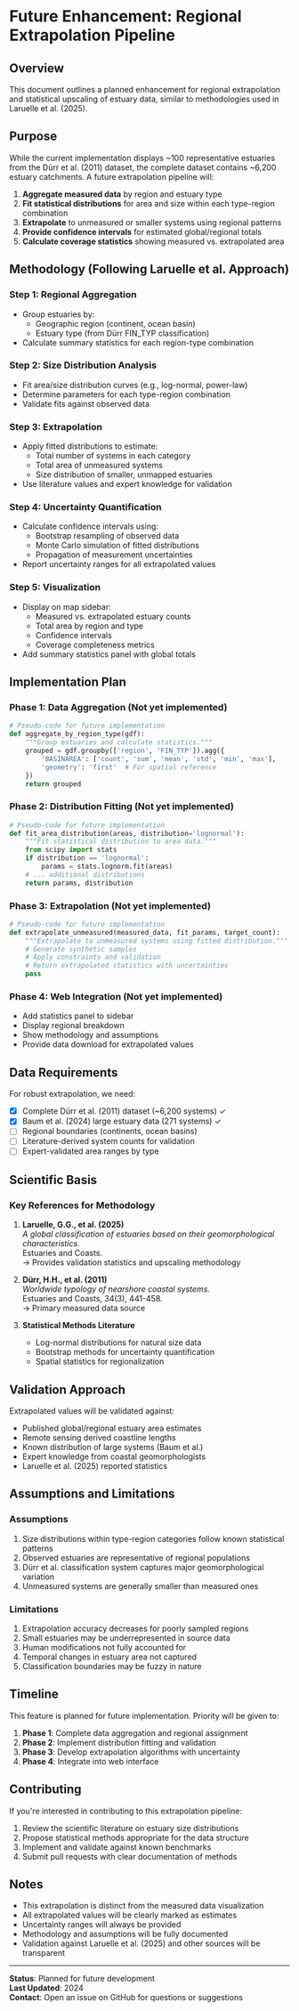 # Future Enhancement: Regional Extrapolation Pipeline

## Overview

This document outlines a planned enhancement for regional extrapolation and statistical upscaling of estuary data, similar to methodologies used in Laruelle et al. (2025).

## Purpose

While the current implementation displays ~100 representative estuaries from the Dürr et al. (2011) dataset, the complete dataset contains ~6,200 estuary catchments. A future extrapolation pipeline will:

1. **Aggregate measured data** by region and estuary type
2. **Fit statistical distributions** for area and size within each type-region combination
3. **Extrapolate** to unmeasured or smaller systems using regional patterns
4. **Provide confidence intervals** for estimated global/regional totals
5. **Calculate coverage statistics** showing measured vs. extrapolated area

## Methodology (Following Laruelle et al. Approach)

### Step 1: Regional Aggregation
- Group estuaries by:
  - Geographic region (continent, ocean basin)
  - Estuary type (from Dürr FIN_TYP classification)
- Calculate summary statistics for each region-type combination

### Step 2: Size Distribution Analysis
- Fit area/size distribution curves (e.g., log-normal, power-law)
- Determine parameters for each type-region combination
- Validate fits against observed data

### Step 3: Extrapolation
- Apply fitted distributions to estimate:
  - Total number of systems in each category
  - Total area of unmeasured systems
  - Size distribution of smaller, unmapped estuaries
- Use literature values and expert knowledge for validation

### Step 4: Uncertainty Quantification
- Calculate confidence intervals using:
  - Bootstrap resampling of observed data
  - Monte Carlo simulation of fitted distributions
  - Propagation of measurement uncertainties
- Report uncertainty ranges for all extrapolated values

### Step 5: Visualization
- Display on map sidebar:
  - Measured vs. extrapolated estuary counts
  - Total area by region and type
  - Confidence intervals
  - Coverage completeness metrics
- Add summary statistics panel with global totals

## Implementation Plan

### Phase 1: Data Aggregation (Not yet implemented)
```python
# Pseudo-code for future implementation
def aggregate_by_region_type(gdf):
    """Group estuaries and calculate statistics."""
    grouped = gdf.groupby(['region', 'FIN_TYP']).agg({
        'BASINAREA': ['count', 'sum', 'mean', 'std', 'min', 'max'],
        'geometry': 'first'  # For spatial reference
    })
    return grouped
```

### Phase 2: Distribution Fitting (Not yet implemented)
```python
# Pseudo-code for future implementation
def fit_area_distribution(areas, distribution='lognormal'):
    """Fit statistical distribution to area data."""
    from scipy import stats
    if distribution == 'lognormal':
        params = stats.lognorm.fit(areas)
    # ... additional distributions
    return params, distribution
```

### Phase 3: Extrapolation (Not yet implemented)
```python
# Pseudo-code for future implementation
def extrapolate_unmeasured(measured_data, fit_params, target_count):
    """Extrapolate to unmeasured systems using fitted distribution."""
    # Generate synthetic samples
    # Apply constraints and validation
    # Return extrapolated statistics with uncertainties
    pass
```

### Phase 4: Web Integration (Not yet implemented)
- Add statistics panel to sidebar
- Display regional breakdown
- Show methodology and assumptions
- Provide data download for extrapolated values

## Data Requirements

For robust extrapolation, we need:
- [x] Complete Dürr et al. (2011) dataset (~6,200 systems) ✓
- [x] Baum et al. (2024) large estuary data (271 systems) ✓
- [ ] Regional boundaries (continents, ocean basins)
- [ ] Literature-derived system counts for validation
- [ ] Expert-validated area ranges by type

## Scientific Basis

### Key References for Methodology

1. **Laruelle, G.G., et al. (2025)**  
   *A global classification of estuaries based on their geomorphological characteristics.*  
   Estuaries and Coasts.  
   → Provides validation statistics and upscaling methodology

2. **Dürr, H.H., et al. (2011)**  
   *Worldwide typology of nearshore coastal systems.*  
   Estuaries and Coasts, 34(3), 441-458.  
   → Primary measured data source

3. **Statistical Methods Literature**  
   - Log-normal distributions for natural size data
   - Bootstrap methods for uncertainty quantification
   - Spatial statistics for regionalization

## Validation Approach

Extrapolated values will be validated against:
- Published global/regional estuary area estimates
- Remote sensing derived coastline lengths
- Known distribution of large systems (Baum et al.)
- Expert knowledge from coastal geomorphologists
- Laruelle et al. (2025) reported statistics

## Assumptions and Limitations

### Assumptions
1. Size distributions within type-region categories follow known statistical patterns
2. Observed estuaries are representative of regional populations
3. Dürr et al. classification system captures major geomorphological variation
4. Unmeasured systems are generally smaller than measured ones

### Limitations
1. Extrapolation accuracy decreases for poorly sampled regions
2. Small estuaries may be underrepresented in source data
3. Human modifications not fully accounted for
4. Temporal changes in estuary area not captured
5. Classification boundaries may be fuzzy in nature

## Timeline

This feature is planned for future implementation. Priority will be given to:
1. **Phase 1**: Complete data aggregation and regional assignment
2. **Phase 2**: Implement distribution fitting and validation
3. **Phase 3**: Develop extrapolation algorithms with uncertainty
4. **Phase 4**: Integrate into web interface

## Contributing

If you're interested in contributing to this extrapolation pipeline:
1. Review the scientific literature on estuary size distributions
2. Propose statistical methods appropriate for the data structure
3. Implement and validate against known benchmarks
4. Submit pull requests with clear documentation of methods

## Notes

- This extrapolation is distinct from the measured data visualization
- All extrapolated values will be clearly marked as estimates
- Uncertainty ranges will always be provided
- Methodology and assumptions will be fully documented
- Validation against Laruelle et al. (2025) and other sources will be transparent

---

**Status**: Planned for future development  
**Last Updated**: 2024  
**Contact**: Open an issue on GitHub for questions or suggestions

